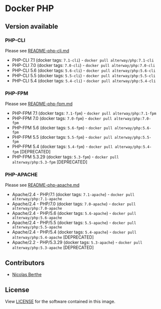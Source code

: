 # Docker PHP

## Version available

### PHP-CLI

Please see [README-php-cli.md](doc-php-cli.md)

- PHP-CLI 7.1 (docker tags: `7.1-cli`) - `docker pull alterway/php:7.1-cli`
- PHP-CLI 7.0 (docker tags: `7.0-cli`) - `docker pull alterway/php:7.0-cli`
- PHP-CLI 5.6 (docker tags: `5.6-cli`) - `docker pull alterway/php:5.6-cli`
- PHP-CLI 5.5 (docker tags: `5.5-cli`) - `docker pull alterway/php:5.5-cli`
- PHP-CLI 5.4 (docker tags: `5.4-cli`) - `docker pull alterway/php:5.4-cli`

### PHP-FPM

Please see [README-php-fpm.md](doc-php-fpm.md)

- PHP-FPM 7.1 (docker tags: `7.1-fpm`) - `docker pull alterway/php:7.1-fpm`
- PHP-FPM 7.0 (docker tags: `7.0-fpm`) - `docker pull alterway/php:7.0-fpm`
- PHP-FPM 5.6 (docker tags: `5.6-fpm`) - `docker pull alterway/php:5.6-fpm`
- PHP-FPM 5.5 (docker tags: `5.5-fpm`) - `docker pull alterway/php:5.5-fpm`
- PHP-FPM 5.4 (docker tags: `5.4-fpm`) - `docker pull alterway/php:5.4-fpm` [DEPRECATED]
- PHP-FPM 5.3.29 (docker tags: `5.3-fpm`) - `docker pull alterway/php:5.3-fpm` [DEPRECATED]

### PHP-APACHE

Please see [README-php-apache.md](doc-php-apache.md)

- Apache/2.4 - PHP/7.1 (docker tags: `7.1-apache`) - `docker pull alterway/php:7.1-apache`
- Apache/2.4 - PHP/7.0 (docker tags: `7.0-apache`) - `docker pull alterway/php:7.0-apache`
- Apache/2.4 - PHP/5.6 (docker tags: `5.6-apache`) - `docker pull alterway/php:5.6-apache`
- Apache/2.4 - PHP/5.5 (docker tags: `5.5-apache`) - `docker pull alterway/php:5.5-apache`
- Apache/2.4 - PHP/5.4 (docker tags: `5.4-apache`) - `docker pull alterway/php:5.4-apache` [DEPRECATED]
- Apache/2.2 - PHP/5.3.29 (docker tags: `5.3-apache`) - `docker pull alterway/php:5.3-apache` [DEPRECATED]

## Contributors

- [Nicolas Berthe](https://github.com/4devnull)

## License

View [LICENSE](LICENSE) for the software contained in this image.
